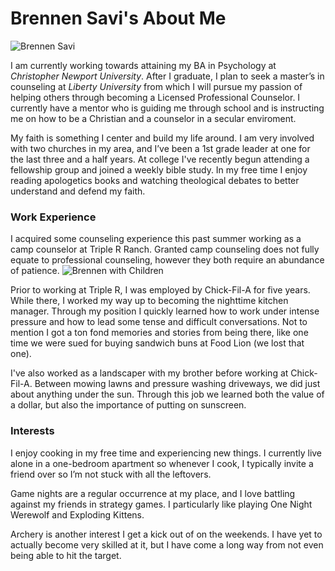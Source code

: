 # Brennen Savi's About Me

![Brennen Savi](https://brenanabread99.github.io/Brenanabread/images/ProfileImage3.jpg)

I am currently working towards attaining my BA in Psychology at _Christopher Newport University_. After I graduate, I plan to seek a master’s in counseling at _Liberty University_ from which I will pursue my passion of helping others through becoming a Licensed Professional Counselor. I currently have a mentor who is guiding me through school and is instructing me on how to be a Christian and a counselor in a secular enviroment.

My faith is something I center and build my life around. I am very involved with two churches in my area, and I’ve been a 1st grade leader at one for the last three and a half years. At college I've recently begun attending a fellowship group and joined a weekly bible study. In my free time I enjoy reading apologetics books and watching theological debates to better understand and defend my faith.

### Work Experience
I acquired some counseling experience this past summer working as a camp counselor at Triple R Ranch. Granted camp counseling does not fully equate to professional counseling, however they both require an abundance of patience.
![Brennen with Children](https://brenanabread99.github.io/Brenanabread/images/Kidspicture.jpg)

Prior to working at Triple R, I was employed by Chick-Fil-A for five years. While there, I worked my way up to becoming the nighttime kitchen manager. Through my position I quickly learned how to work under intense pressure and how to lead some tense and difficult conversations. Not to mention I got a ton fond memories and stories from being there, like one time we were sued for buying sandwich buns at Food Lion (we lost that one).

I've also worked as a landscaper with my brother before working at Chick-Fil-A. Between mowing lawns and pressure washing driveways, we did just about anything under the sun. Through this job we learned both the value of a dollar, but also the importance of putting on sunscreen.

### Interests
I enjoy cooking in my free time and experiencing new things. I currently live alone in a one-bedroom apartment so whenever I cook, I typically invite a friend over so I’m not stuck with all the leftovers.

Game nights are a regular occurrence at my place, and I love battling against my friends in strategy games. I particularly like playing One Night Werewolf and Exploding Kittens. 

Archery is another interest I get a kick out of on the weekends. I have yet to actually become very skilled at it, but I have come a long way from not even being able to hit the target.
